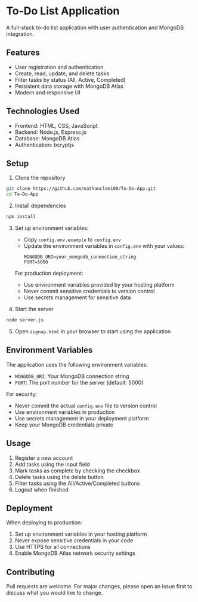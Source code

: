 # To-Do List Application

A full-stack to-do list application with user authentication and MongoDB integration.

## Features

- User registration and authentication
- Create, read, update, and delete tasks
- Filter tasks by status (All, Active, Completed)
- Persistent data storage with MongoDB Atlas
- Modern and responsive UI

## Technologies Used

- Frontend: HTML, CSS, JavaScript
- Backend: Node.js, Express.js
- Database: MongoDB Atlas
- Authentication: bcryptjs

## Setup

1. Clone the repository
```bash
git clone https://github.com/nathanclem100/To-Do-App.git
cd To-Do-App
```

2. Install dependencies
```bash
npm install
```

3. Set up environment variables:
   - Copy `config.env.example` to `config.env`
   - Update the environment variables in `config.env` with your values:
     ```
     MONGODB_URI=your_mongodb_connection_string
     PORT=5000
     ```

   For production deployment:
   - Use environment variables provided by your hosting platform
   - Never commit sensitive credentials to version control
   - Use secrets management for sensitive data

4. Start the server
```bash
node server.js
```

5. Open `signup.html` in your browser to start using the application

## Environment Variables

The application uses the following environment variables:

- `MONGODB_URI`: Your MongoDB connection string
- `PORT`: The port number for the server (default: 5000)

For security:
- Never commit the actual `config.env` file to version control
- Use environment variables in production
- Use secrets management in your deployment platform
- Keep your MongoDB credentials private

## Usage

1. Register a new account
2. Add tasks using the input field
3. Mark tasks as complete by checking the checkbox
4. Delete tasks using the delete button
5. Filter tasks using the All/Active/Completed buttons
6. Logout when finished

## Deployment

When deploying to production:

1. Set up environment variables in your hosting platform
2. Never expose sensitive credentials in your code
3. Use HTTPS for all connections
4. Enable MongoDB Atlas network security settings

## Contributing

Pull requests are welcome. For major changes, please open an issue first to discuss what you would like to change.
